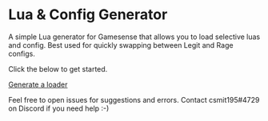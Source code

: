 # Lua & Config Generator
A simple Lua generator for Gamesense that allows you to load selective luas and config. Best used for quickly swapping between Legit and Rage configs.

Click the below to get started.

[Generate a loader](https://csmit195.github.io/GS-Lua-Config-Loader/ "Generator")

Feel free to open issues for suggestions and errors. 
Contact csmit195#4729 on Discord if you need help :-)